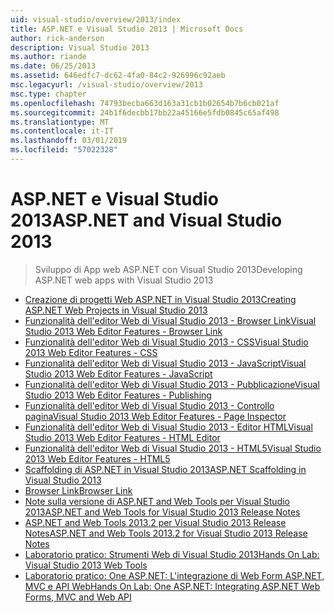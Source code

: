 ```yaml
---
uid: visual-studio/overview/2013/index
title: ASP.NET e Visual Studio 2013 | Microsoft Docs
author: rick-anderson
description: Visual Studio 2013
ms.author: riande
ms.date: 06/25/2013
ms.assetid: 646edfc7-dc62-4fa0-84c2-926996c92aeb
msc.legacyurl: /visual-studio/overview/2013
msc.type: chapter
ms.openlocfilehash: 74793becba663d163a31cb1b02654b7b6cb021af
ms.sourcegitcommit: 24b1f6decbb17bb22a45166e5fdb0845c65af498
ms.translationtype: MT
ms.contentlocale: it-IT
ms.lasthandoff: 03/01/2019
ms.locfileid: "57022328"
---
```

<a name="aspnet-and-visual-studio-2013"></a><span data-ttu-id="b5ca3-103">ASP.NET e Visual Studio 2013</span><span class="sxs-lookup"><span data-stu-id="b5ca3-103">ASP.NET and Visual Studio 2013</span></span>
====================
> <span data-ttu-id="b5ca3-104">Sviluppo di App web ASP.NET con Visual Studio 2013</span><span class="sxs-lookup"><span data-stu-id="b5ca3-104">Developing ASP.NET web apps with Visual Studio 2013</span></span>


- [<span data-ttu-id="b5ca3-105">Creazione di progetti Web ASP.NET in Visual Studio 2013</span><span class="sxs-lookup"><span data-stu-id="b5ca3-105">Creating ASP.NET Web Projects in Visual Studio 2013</span></span>](creating-web-projects-in-visual-studio.md)
- [<span data-ttu-id="b5ca3-106">Funzionalità dell'editor Web di Visual Studio 2013 - Browser Link</span><span class="sxs-lookup"><span data-stu-id="b5ca3-106">Visual Studio 2013 Web Editor Features - Browser Link</span></span>](visual-studio-2013-web-editor-features-browser-link.md)
- [<span data-ttu-id="b5ca3-107">Funzionalità dell'editor Web di Visual Studio 2013 - CSS</span><span class="sxs-lookup"><span data-stu-id="b5ca3-107">Visual Studio 2013 Web Editor Features - CSS</span></span>](visual-studio-2013-web-editor-features-css.md)
- [<span data-ttu-id="b5ca3-108">Funzionalità dell'editor Web di Visual Studio 2013 - JavaScript</span><span class="sxs-lookup"><span data-stu-id="b5ca3-108">Visual Studio 2013 Web Editor Features - JavaScript</span></span>](visual-studio-2013-web-editor-features-javascript.md)
- [<span data-ttu-id="b5ca3-109">Funzionalità dell'editor Web di Visual Studio 2013 - Pubblicazione</span><span class="sxs-lookup"><span data-stu-id="b5ca3-109">Visual Studio 2013 Web Editor Features - Publishing</span></span>](visual-studio-2013-web-editor-features-publishing.md)
- [<span data-ttu-id="b5ca3-110">Funzionalità dell'editor Web di Visual Studio 2013 - Controllo pagina</span><span class="sxs-lookup"><span data-stu-id="b5ca3-110">Visual Studio 2013 Web Editor Features - Page Inspector</span></span>](visual-studio-2013-web-editor-features-page-inspector.md)
- [<span data-ttu-id="b5ca3-111">Funzionalità dell'editor Web di Visual Studio 2013 - Editor HTML</span><span class="sxs-lookup"><span data-stu-id="b5ca3-111">Visual Studio 2013 Web Editor Features - HTML Editor</span></span>](visual-studio-2013-web-editor-features-html-editor.md)
- [<span data-ttu-id="b5ca3-112">Funzionalità dell'editor Web di Visual Studio 2013 - HTML5</span><span class="sxs-lookup"><span data-stu-id="b5ca3-112">Visual Studio 2013 Web Editor Features - HTML5</span></span>](visual-studio-2013-web-editor-features-html5.md)
- [<span data-ttu-id="b5ca3-113">Scaffolding di ASP.NET in Visual Studio 2013</span><span class="sxs-lookup"><span data-stu-id="b5ca3-113">ASP.NET Scaffolding in Visual Studio 2013</span></span>](aspnet-scaffolding-overview.md)
- [<span data-ttu-id="b5ca3-114">Browser Link</span><span class="sxs-lookup"><span data-stu-id="b5ca3-114">Browser Link</span></span>](using-browser-link.md)
- [<span data-ttu-id="b5ca3-115">Note sulla versione di ASP.NET and Web Tools per Visual Studio 2013</span><span class="sxs-lookup"><span data-stu-id="b5ca3-115">ASP.NET and Web Tools for Visual Studio 2013 Release Notes</span></span>](release-notes.md)
- [<span data-ttu-id="b5ca3-116">ASP.NET and Web Tools 2013.2 per Visual Studio 2013 Release Notes</span><span class="sxs-lookup"><span data-stu-id="b5ca3-116">ASP.NET and Web Tools 2013.2 for Visual Studio 2013 Release Notes</span></span>](aspnet-and-web-tools-20132-preview-for-visual-studio-2013-release-notes.md)
- [<span data-ttu-id="b5ca3-117">Laboratorio pratico: Strumenti Web di Visual Studio 2013</span><span class="sxs-lookup"><span data-stu-id="b5ca3-117">Hands On Lab: Visual Studio 2013 Web Tools</span></span>](visual-studio-2013-web-tools.md)
- [<span data-ttu-id="b5ca3-118">Laboratorio pratico: One ASP.NET: L'integrazione di Web Form ASP.NET, MVC e API Web</span><span class="sxs-lookup"><span data-stu-id="b5ca3-118">Hands On Lab: One ASP.NET: Integrating ASP.NET Web Forms, MVC and Web API</span></span>](one-aspnet-integrating-aspnet-web-forms-mvc-and-web-api.md)
